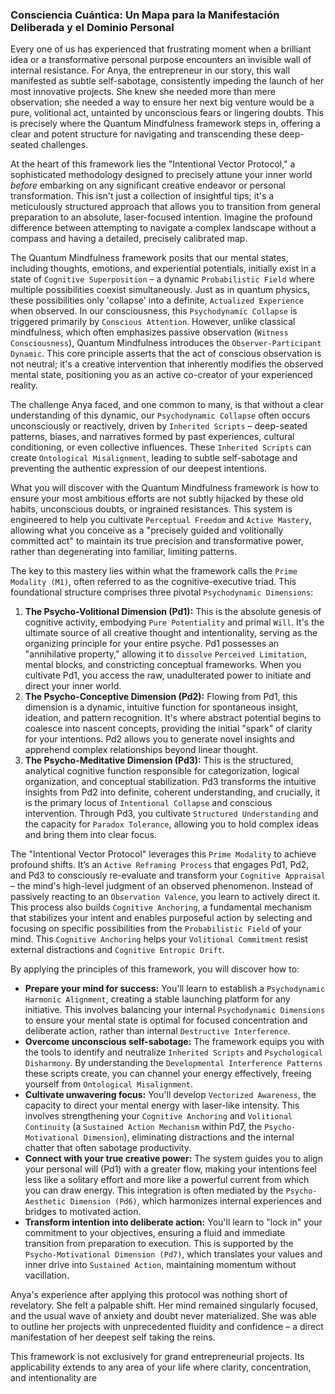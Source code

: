 ### Consciencia Cuántica: Un Mapa para la Manifestación Deliberada y el Dominio Personal

Every one of us has experienced that frustrating moment when a brilliant idea or a transformative personal purpose encounters an invisible wall of internal resistance. For Anya, the entrepreneur in our story, this wall manifested as subtle self-sabotage, consistently impeding the launch of her most innovative projects. She knew she needed more than mere observation; she needed a way to ensure her next big venture would be a pure, volitional act, untainted by unconscious fears or lingering doubts. This is precisely where the Quantum Mindfulness framework steps in, offering a clear and potent structure for navigating and transcending these deep-seated challenges.

At the heart of this framework lies the "Intentional Vector Protocol," a sophisticated methodology designed to precisely attune your inner world *before* embarking on any significant creative endeavor or personal transformation. This isn't just a collection of insightful tips; it's a meticulously structured approach that allows you to transition from general preparation to an absolute, laser-focused intention. Imagine the profound difference between attempting to navigate a complex landscape without a compass and having a detailed, precisely calibrated map.

The Quantum Mindfulness framework posits that our mental states, including thoughts, emotions, and experiential potentials, initially exist in a state of `Cognitive Superposition` – a dynamic `Probabilistic Field` where multiple possibilities coexist simultaneously. Just as in quantum physics, these possibilities only 'collapse' into a definite, `Actualized Experience` when observed. In our consciousness, this `Psychodynamic Collapse` is triggered primarily by `Conscious Attention`. However, unlike classical mindfulness, which often emphasizes passive observation (`Witness Consciousness`), Quantum Mindfulness introduces the `Observer-Participant Dynamic`. This core principle asserts that the act of conscious observation is not neutral; it's a creative intervention that inherently modifies the observed mental state, positioning you as an active co-creator of your experienced reality.

The challenge Anya faced, and one common to many, is that without a clear understanding of this dynamic, our `Psychodynamic Collapse` often occurs unconsciously or reactively, driven by `Inherited Scripts` – deep-seated patterns, biases, and narratives formed by past experiences, cultural conditioning, or even collective influences. These `Inherited Scripts` can create `Ontological Misalignment`, leading to subtle self-sabotage and preventing the authentic expression of our deepest intentions.

What you will discover with the Quantum Mindfulness framework is how to ensure your most ambitious efforts are not subtly hijacked by these old habits, unconscious doubts, or ingrained resistances. This system is engineered to help you cultivate `Perceptual Freedom` and `Active Mastery`, allowing what you conceive as a "precisely guided and volitionally committed act" to maintain its true precision and transformative power, rather than degenerating into familiar, limiting patterns.

The key to this mastery lies within what the framework calls the `Prime Modality (M1)`, often referred to as the cognitive-executive triad. This foundational structure comprises three pivotal `Psychodynamic Dimensions`:

1.  **The Psycho-Volitional Dimension (Pd1):** This is the absolute genesis of cognitive activity, embodying `Pure Potentiality` and primal `Will`. It's the ultimate source of all creative thought and intentionality, serving as the organizing principle for your entire psyche. Pd1 possesses an "annihilative property," allowing it to `dissolve` `Perceived Limitation`, mental blocks, and constricting conceptual frameworks. When you cultivate Pd1, you access the raw, unadulterated power to initiate and direct your inner world.
2.  **The Psycho-Conceptive Dimension (Pd2):** Flowing from Pd1, this dimension is a dynamic, intuitive function for spontaneous insight, ideation, and pattern recognition. It's where abstract potential begins to coalesce into nascent concepts, providing the initial "spark" of clarity for your intentions. Pd2 allows you to generate novel insights and apprehend complex relationships beyond linear thought.
3.  **The Psycho-Meditative Dimension (Pd3):** This is the structured, analytical cognitive function responsible for categorization, logical organization, and conceptual stabilization. Pd3 transforms the intuitive insights from Pd2 into definite, coherent understanding, and crucially, it is the primary locus of `Intentional Collapse` and conscious intervention. Through Pd3, you cultivate `Structured Understanding` and the capacity for `Paradox Tolerance`, allowing you to hold complex ideas and bring them into clear focus.

The "Intentional Vector Protocol" leverages this `Prime Modality` to achieve profound shifts. It’s an `Active Reframing Process` that engages Pd1, Pd2, and Pd3 to consciously re-evaluate and transform your `Cognitive Appraisal` – the mind's high-level judgment of an observed phenomenon. Instead of passively reacting to an `Observation Valence`, you learn to actively direct it. This process also builds `Cognitive Anchoring`, a fundamental mechanism that stabilizes your intent and enables purposeful action by selecting and focusing on specific possibilities from the `Probabilistic Field` of your mind. This `Cognitive Anchoring` helps your `Volitional Commitment` resist external distractions and `Cognitive Entropic Drift`.

By applying the principles of this framework, you will discover how to:

*   **Prepare your mind for success:** You'll learn to establish a `Psychodynamic Harmonic Alignment`, creating a stable launching platform for any initiative. This involves balancing your internal `Psychodynamic Dimensions` to ensure your mental state is optimal for focused concentration and deliberate action, rather than internal `Destructive Interference`.
*   **Overcome unconscious self-sabotage:** The framework equips you with the tools to identify and neutralize `Inherited Scripts` and `Psychological Disharmony`. By understanding the `Developmental Interference Patterns` these scripts create, you can channel your energy effectively, freeing yourself from `Ontological Misalignment`.
*   **Cultivate unwavering focus:** You'll develop `Vectorized Awareness`, the capacity to direct your mental energy with laser-like intensity. This involves strengthening your `Cognitive Anchoring` and `Volitional Continuity` (a `Sustained Action Mechanism` within Pd7, the `Psycho-Motivational Dimension`), eliminating distractions and the internal chatter that often sabotage productivity.
*   **Connect with your true creative power:** The system guides you to align your personal will (Pd1) with a greater flow, making your intentions feel less like a solitary effort and more like a powerful current from which you can draw energy. This integration is often mediated by the `Psycho-Aesthetic Dimension (Pd6)`, which harmonizes internal experiences and bridges to motivated action.
*   **Transform intention into deliberate action:** You'll learn to "lock in" your commitment to your objectives, ensuring a fluid and immediate transition from preparation to execution. This is supported by the `Psycho-Motivational Dimension (Pd7)`, which translates your values and inner drive into `Sustained Action`, maintaining momentum without vacillation.

Anya's experience after applying this protocol was nothing short of revelatory. She felt a palpable shift. Her mind remained singularly focused, and the usual wave of anxiety and doubt never materialized. She was able to outline her projects with unprecedented fluidity and confidence – a direct manifestation of her deepest self taking the reins.

This framework is not exclusively for grand entrepreneurial projects. Its applicability extends to any area of your life where clarity, concentration, and intentionality are
